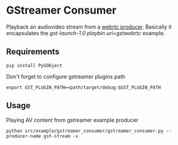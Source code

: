 # GStreamer Consumer

Playback an audiovideo stream from a [webrtc producer](https://gitlab.freedesktop.org/gstreamer/gst-plugins-rs/-/tree/main/net/webrtc). Basically it encapsulates the *gst-launch-1.0 playbin uri=gstwebrtc* example.

## Requirements

```console
pip install PyGObject
```

Don't forget to configure gstreamer plugins path

``` console
export GST_PLUGIN_PATH=<path/target/debug:$GST_PLUGIN_PATH
```

## Usage

Playing AV content from gstreamer example producer

```console
python src/example/gstreamer_consumer/gstreamer_consumer.py --producer-name gst-stream -v
```
